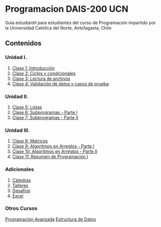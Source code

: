 # Programacion DAIS-200 UCN
Guía estudiantil para estudiantes del curso de Programación impartido por la Universidad Católica del Norte, Antofagasta, Chile

## Contenidos

### Unidad I.

1. [Clase 1: Introducción](clase_01)
2. [Clase 2: Ciclos y condicionales](clase_02)
3. [Clase 3: Lectura de archivos](clase_03)
4. [Clase 4: Validación de datos y casos de prueba](clase_04)

### Unidad II.

1. [Clase 5: Listas](clase_05)
2. [Clase 6: Subprogramas - Parte I]()
3. [Clase 7: Subprogramas - Parte II]()

### Unidad III.
1. [Clase 8: Matrices]()
2. [Clase 9: Algoritmos en Arreglos - Parte I]()
3. [Clase 10: Algoritmos en Arreglos - Parte II]()
4. [Clase 11: Resumen de Programación I]()

### Adicionales
1. [Cátedras](catedras)
2. [Talleres](talleres)
3. [Desafíos]()
4. [Excel]()

### Otros Cursos
[Programación Avanzada]()
[Estructura de Datos]()
